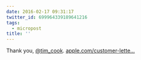 ```yaml
---
date: 2016-02-17 09:31:17
twitter_id: 699964339189641216
tags:
  - micropost
title: ''
---
```


Thank you, [@tim_cook](https://twitter.com/tim_cook). [apple.com/customer-lette…](http://www.apple.com/customer-letter/)
